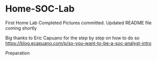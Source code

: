 # Home-SOC-Lab
First Home Lab Completed
Pictures committed. Updated README file coming shortly

Big thanks to Eric Capuano for the step by step on how to do so
https://blog.ecapuano.com/p/so-you-want-to-be-a-soc-analyst-intro

Preparation


